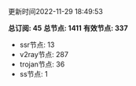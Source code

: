 更新时间2022-11-29 18:49:53

**总订阅: 45**
**总节点: 1411**
**有效节点: 337**
- ssr节点: 13
- v2ray节点: 287
- trojan节点: 36
- ss节点: 1
